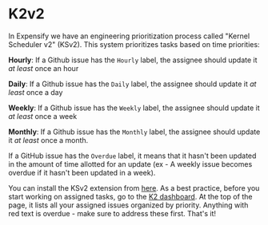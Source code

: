 # K2v2

In Expensify we have an engineering prioritization process called "Kernel Scheduler v2" (KSv2). This system prioritizes tasks based on time priorities:

**Hourly**: If a Github issue has the `Hourly` label, the assignee should update it *at least* once an hour

**Daily**: If a Github issue has the `Daily` label, the assignee should update it *at least* once a day

**Weekly**: If a Github issue has the `Weekly` label, the assignee should update it *at least* once a week

**Monthly**: If a Github issue has the `Monthly` label, the assignee should update it *at least* once a month.

If a GitHub issue has the `Overdue` label, it means that it hasn't been updated in the amount of time allotted for an update (ex - A weekly issue becomes overdue if it hasn't been updated in a week).

You can install the KSv2 extension from [here](https://github.com/Expensify/k2-extension/). As a best practice, before you start working on assigned tasks, go to the [K2 dashboard](https://github.com/Expensify/Expensify#k2). At the top of the page, it lists all your assigned issues organized by priority. Anything with red text is overdue - make sure to address these first. That's it!

